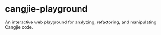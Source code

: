 # cangjie-playground

An interactive web playground for analyzing, refactoring, and manipulating Cangjie code.
